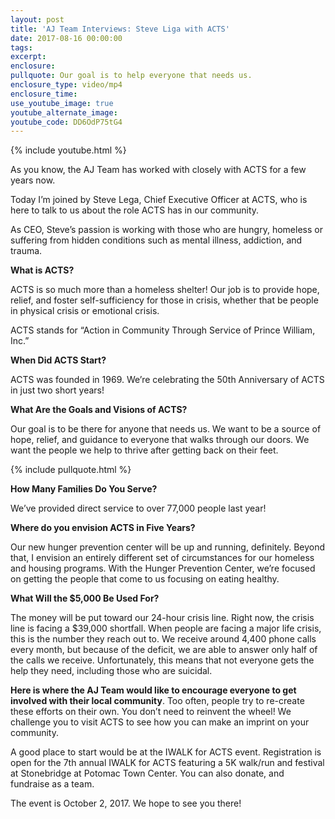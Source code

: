 ```yaml
---
layout: post
title: 'AJ Team Interviews: Steve Liga with ACTS'
date: 2017-08-16 00:00:00
tags:
excerpt:
enclosure:
pullquote: Our goal is to help everyone that needs us.
enclosure_type: video/mp4
enclosure_time:
use_youtube_image: true
youtube_alternate_image:
youtube_code: DD6OdP75tG4
---
```

{% include youtube.html %}

As you know, the AJ Team has worked with closely with ACTS for a few years now.

Today I’m joined by Steve Lega, Chief Executive Officer at ACTS, who is here to talk to us about the role ACTS has in our community.

As CEO, Steve’s passion is working with those who are hungry, homeless or suffering from hidden conditions such as mental illness, addiction, and trauma.

**What is ACTS?**

ACTS is so much more than a homeless shelter\! Our job is to provide hope, relief, and foster self-sufficiency for those in crisis, whether that be people in physical crisis or emotional crisis.

ACTS stands for “Action in Community Through Service of Prince William, Inc.”

**When Did ACTS Start?**

ACTS was founded in 1969. We’re celebrating the 50th Anniversary of ACTS in just two short years\!

**What Are the Goals and Visions of ACTS?**

Our goal is to be there for anyone that needs us. We want to be a source of hope, relief, and guidance to everyone that walks through our doors. We want the people we help to thrive after getting back on their feet.

{% include pullquote.html %}

**How Many Families Do You Serve?**

We’ve provided direct service to over 77,000 people last year\!

**Where do you envision ACTS in Five Years?**

Our new hunger prevention center will be up and running, definitely. Beyond that, I envision an entirely different set of circumstances for our homeless and housing programs. With the Hunger Prevention Center, we’re focused on getting the people that come to us focusing on eating healthy.

**What Will the $5,000 Be Used For?**

The money will be put toward our 24-hour crisis line. Right now, the crisis line is facing a $39,000 shortfall. When people are facing a major life crisis, this is the number they reach out to. We receive around 4,400 phone calls every month, but because of the deficit, we are able to answer only half of the calls we receive. Unfortunately, this means that not everyone gets the help they need, including those who are suicidal.

**Here is where the AJ Team would like to encourage everyone to get involved with their local community**. Too often, people try to re-create these efforts on their own. You don’t need to reinvent the wheel\! We challenge you to visit ACTS to see how you can make an imprint on your community.

A good place to start would be at the IWALK for ACTS event. Registration is open for the 7th annual IWALK for ACTS featuring a 5K walk/run and festival at Stonebridge at Potomac Town Center. You can also donate, and fundraise as a team.

The event is October 2, 2017. We hope to see you there\!
